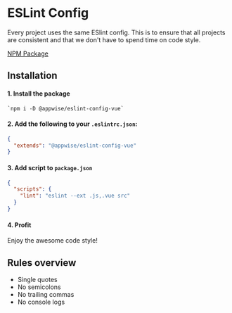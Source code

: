 # ESLint Config

Every project uses the same ESlint config. This is to ensure that all projects are consistent and that we don't have to spend time on code style.

[NPM Package](https://www.npmjs.com/package/@appwise/eslint-config-vue)

## Installation

#### 1. Install the package

```
`npm i -D @appwise/eslint-config-vue`
```

#### 2. Add the following to your `.eslintrc.json`:

```json
{
  "extends": "@appwise/eslint-config-vue"
}
```

#### 3. Add script to `package.json`

```json
{
  "scripts": {
    "lint": "eslint --ext .js,.vue src"
  }
}
```

#### 4. Profit

Enjoy the awesome code style!

## Rules overview

- Single quotes
- No semicolons
- No trailing commas
- No console logs
